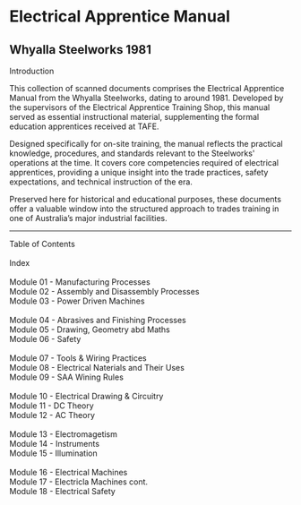 <h1>Electrical Apprentice Manual </h1>
<h2>Whyalla Steelworks 1981</h2>

Introduction

This collection of scanned documents comprises the Electrical Apprentice Manual from the Whyalla Steelworks, dating to around 1981. Developed by the supervisors of the Electrical Apprentice Training Shop, this manual served as essential instructional material, supplementing the formal education apprentices received at TAFE.
<p></p>
Designed specifically for on-site training, the manual reflects the practical knowledge, procedures, and standards relevant to the Steelworks' operations at the time. It covers core competencies required of electrical apprentices, providing a unique insight into the trade practices, safety expectations, and technical instruction of the era.
<p></p>
Preserved here for historical and educational purposes, these documents offer a valuable window into the structured approach to trades training in one of Australia’s major industrial facilities.

<P></P>
<HR>
Table of Contents <BR><BR>
Index<BR><BR>
Module 01 - Manufacturing Processes <BR>
Module 02 - Assembly and Disassembly Processes<BR>
Module 03 - Power Driven Machines<BR><BR>
Module 04 - Abrasives and Finishing Processes<BR>
Module 05 - Drawing, Geometry abd Maths<BR>
Module 06 - Safety<BR><BR>
Module 07 - Tools & Wiring Practices<BR>
Module 08 - Electrical Naterials and Their Uses<BR>
Module 09 - SAA Wining Rules<BR><BR>
Module 10 - Electrical Drawing & Circuitry<BR>
Module 11 - DC Theory<BR>
Module 12 - AC Theory<BR><BR>
Module 13 - Electromagetism<BR>
Module 14 - Instruments<BR>
Module 15 - Illumination<BR><BR>
Module 16 - Electrical Machines<BR>
Module 17 - Electricla Machines cont.<BR>
Module 18 - Electrical Safety<BR>
